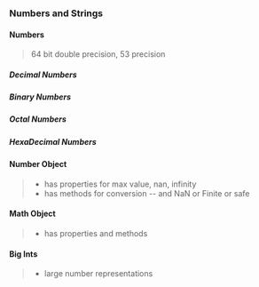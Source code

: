 ### Numbers and Strings

#### Numbers
> 64 bit double precision, 53 precision
##### Decimal Numbers
##### Binary Numbers
##### Octal Numbers
##### HexaDecimal Numbers

#### Number Object
> - has properties for max value, nan, infinity
> - has methods for conversion
> -- and NaN or Finite or safe

#### Math Object
> - has properties and methods

#### Big Ints
> - large number representations


